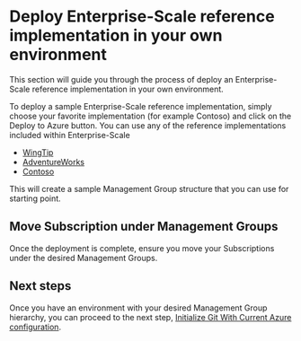 # Deploy Enterprise-Scale reference implementation in your own environment

This section will guide you through the process of deploy an Enterprise-Scale reference implementation in your own environment.

To deploy a sample Enterprise-Scale reference implementation, simply choose your favorite implementation (for example Contoso) and click on the Deploy to Azure button. You can use any of the reference implementations included within Enterprise-Scale

- [WingTip](../reference/wingtip/README.md)
- [AdventureWorks](../reference/adventureworks/README.md)
- [Contoso](../reference/contoso/Readme.md)

This will create a sample Management Group structure that you can use for starting point.

## Move Subscription under Management Groups

Once the deployment is complete, ensure you move your Subscriptions under the desired Management Groups.

## Next steps

Once you have an environment with your desired Management Group hierarchy, you can proceed to the next step, [Initialize Git With Current Azure configuration](./discover-environment.md).